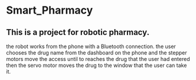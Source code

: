 # Smart_Pharmacy
## This is a project for robotic pharmacy.
the robot works from the phone with a Bluetooth connection.
the user chooses the drug name from the dashboard on the phone and the stepper motors move the access until to reaches the drug that the user had entered then the servo motor moves the drug to the window that the user can take it.
